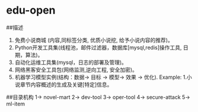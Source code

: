 # edu-open
##描述
1. 免费小说商城 (内容,同标签分类, 优质小说挖, 给予小说内容的推荐)。
2. Python开发工具集(线程池，邮件过滤器，数据库[mysql,redis]操作工具, 日期，算法)。
3. 自动化运维工具集(mysql，日志的部署及管理)。
4. 网络黑客安全工具包(网络监测,逆向工程, 安全加密)。
5. 机器学习模型实例(结构：数据-> 目标 -> 模型-> 效果 -> 优化). Example: 1.小说章节内容概述的生成及关键[特定]信息。

##目录机构
1-> novel-mart
2-> dev-tool
3-> oper-tool
4-> secure-attack
5-> ml-item
